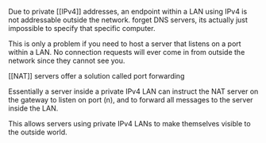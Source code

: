 Due to private [[IPv4]] addresses, an endpoint within a LAN using IPv4 is not addressable outside the network.
	forget DNS servers, its actually just impossible to specify that specific computer.

This is only a problem if you need to host a server that listens on a port within a LAN.
	No connection requests will ever come in from outside the network since they cannot see you.

[[NAT]] servers offer a solution called port forwarding

Essentially a server inside a private IPv4 LAN can instruct the NAT server on the gateway to listen on port (n), and to forward all messages to the server inside the LAN.

This allows servers using private IPv4 LANs to make themselves visible to the outside world.